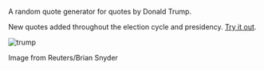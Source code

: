 A random quote generator for quotes by Donald Trump. 

New quotes added throughout the election 
cycle and presidency. [Try it out](http://codepen.io/amnavor/full/wMwEOq/).


 
![trump](https://user-images.githubusercontent.com/12720744/30346008-2617486a-97bc-11e7-8220-0be48523bbe9.gif)

Image from Reuters/Brian Snyder
